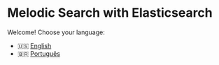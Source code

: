 # Melodic Search with Elasticsearch

Welcome! Choose your language:

- 🇺🇸 [English](README.en.md)
- 🇧🇷 [Português](README.pt-br.md)